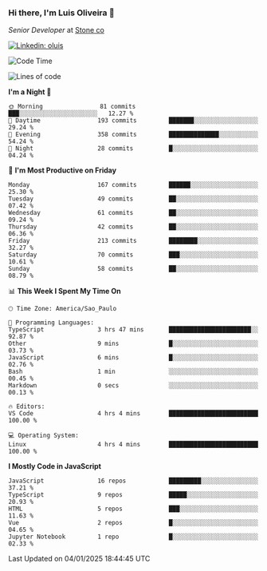 ### Hi there, I'm Luis Oliveira 👋
*Senior Developer* at [Stone co](https://www.stone.com.br)  

[![Linkedin: oluis](https://img.shields.io/badge/-ooluis-blue?style=flat-square&logo=Linkedin&logoColor=white&link=https://www.linkedin.com/in/ooluis)](https://www.linkedin.com/in/ooluis/)

<!--START_SECTION:waka-->
![Code Time](http://img.shields.io/badge/Code%20Time-4%2C461%20hrs%2046%20mins-blue)

![Lines of code](https://img.shields.io/badge/From%20Hello%20World%20I%27ve%20Written-356.7%20thousand%20lines%20of%20code-blue)

**I'm a Night 🦉** 

```text
🌞 Morning                81 commits          ███░░░░░░░░░░░░░░░░░░░░░░   12.27 % 
🌆 Daytime                193 commits         ███████░░░░░░░░░░░░░░░░░░   29.24 % 
🌃 Evening                358 commits         ██████████████░░░░░░░░░░░   54.24 % 
🌙 Night                  28 commits          █░░░░░░░░░░░░░░░░░░░░░░░░   04.24 % 
```
📅 **I'm Most Productive on Friday** 

```text
Monday                   167 commits         ██████░░░░░░░░░░░░░░░░░░░   25.30 % 
Tuesday                  49 commits          ██░░░░░░░░░░░░░░░░░░░░░░░   07.42 % 
Wednesday                61 commits          ██░░░░░░░░░░░░░░░░░░░░░░░   09.24 % 
Thursday                 42 commits          ██░░░░░░░░░░░░░░░░░░░░░░░   06.36 % 
Friday                   213 commits         ████████░░░░░░░░░░░░░░░░░   32.27 % 
Saturday                 70 commits          ███░░░░░░░░░░░░░░░░░░░░░░   10.61 % 
Sunday                   58 commits          ██░░░░░░░░░░░░░░░░░░░░░░░   08.79 % 
```


📊 **This Week I Spent My Time On** 

```text
🕑︎ Time Zone: America/Sao_Paulo

💬 Programming Languages: 
TypeScript               3 hrs 47 mins       ███████████████████████░░   92.87 % 
Other                    9 mins              █░░░░░░░░░░░░░░░░░░░░░░░░   03.73 % 
JavaScript               6 mins              █░░░░░░░░░░░░░░░░░░░░░░░░   02.76 % 
Bash                     1 min               ░░░░░░░░░░░░░░░░░░░░░░░░░   00.45 % 
Markdown                 0 secs              ░░░░░░░░░░░░░░░░░░░░░░░░░   00.13 % 

🔥 Editors: 
VS Code                  4 hrs 4 mins        █████████████████████████   100.00 % 

💻 Operating System: 
Linux                    4 hrs 4 mins        █████████████████████████   100.00 % 
```

**I Mostly Code in JavaScript** 

```text
JavaScript               16 repos            █████████░░░░░░░░░░░░░░░░   37.21 % 
TypeScript               9 repos             █████░░░░░░░░░░░░░░░░░░░░   20.93 % 
HTML                     5 repos             ███░░░░░░░░░░░░░░░░░░░░░░   11.63 % 
Vue                      2 repos             █░░░░░░░░░░░░░░░░░░░░░░░░   04.65 % 
Jupyter Notebook         1 repo              █░░░░░░░░░░░░░░░░░░░░░░░░   02.33 % 
```




 Last Updated on 04/01/2025 18:44:45 UTC
<!--END_SECTION:waka-->
